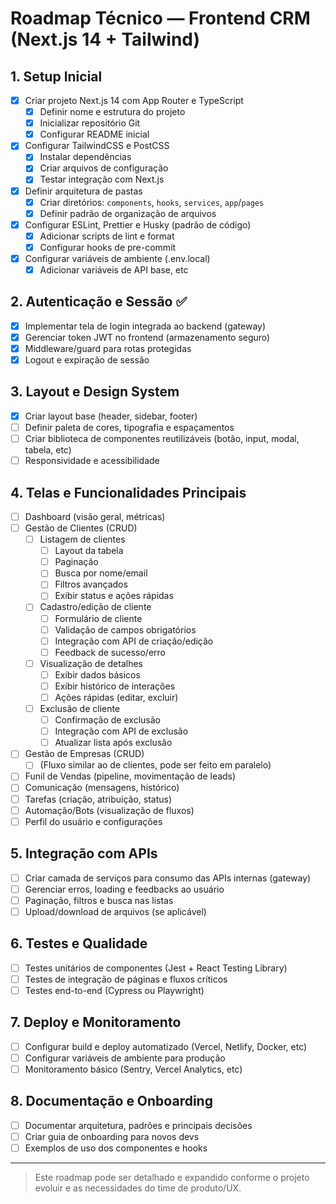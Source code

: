 # Roadmap Técnico — Frontend CRM (Next.js 14 + Tailwind)


## 1. Setup Inicial
- [x] Criar projeto Next.js 14 com App Router e TypeScript
  - [x] Definir nome e estrutura do projeto
  - [x] Inicializar repositório Git
  - [x] Configurar README inicial
- [x] Configurar TailwindCSS e PostCSS
  - [x] Instalar dependências
  - [x] Criar arquivos de configuração
  - [x] Testar integração com Next.js
- [x] Definir arquitetura de pastas
  - [x] Criar diretórios: `components`, `hooks`, `services`, `app`/`pages`
  - [x] Definir padrão de organização de arquivos
- [x] Configurar ESLint, Prettier e Husky (padrão de código)
  - [x] Adicionar scripts de lint e format
  - [x] Configurar hooks de pre-commit
- [x] Configurar variáveis de ambiente (.env.local)
  - [x] Adicionar variáveis de API base, etc

## 2. Autenticação e Sessão ✅
- [x] Implementar tela de login integrada ao backend (gateway)
- [x] Gerenciar token JWT no frontend (armazenamento seguro)
- [x] Middleware/guard para rotas protegidas
- [x] Logout e expiração de sessão

## 3. Layout e Design System
- [x] Criar layout base (header, sidebar, footer)
- [ ] Definir paleta de cores, tipografia e espaçamentos
- [ ] Criar biblioteca de componentes reutilizáveis (botão, input, modal, tabela, etc)
- [ ] Responsividade e acessibilidade

## 4. Telas e Funcionalidades Principais
- [ ] Dashboard (visão geral, métricas)
- [ ] Gestão de Clientes (CRUD)
	- [ ] Listagem de clientes
		- [ ] Layout da tabela
		- [ ] Paginação
		- [ ] Busca por nome/email
		- [ ] Filtros avançados
		- [ ] Exibir status e ações rápidas
	- [ ] Cadastro/edição de cliente
		- [ ] Formulário de cliente
		- [ ] Validação de campos obrigatórios
		- [ ] Integração com API de criação/edição
		- [ ] Feedback de sucesso/erro
	- [ ] Visualização de detalhes
		- [ ] Exibir dados básicos
		- [ ] Exibir histórico de interações
		- [ ] Ações rápidas (editar, excluir)
	- [ ] Exclusão de cliente
		- [ ] Confirmação de exclusão
		- [ ] Integração com API de exclusão
		- [ ] Atualizar lista após exclusão
- [ ] Gestão de Empresas (CRUD)
	- [ ] (Fluxo similar ao de clientes, pode ser feito em paralelo)
- [ ] Funil de Vendas (pipeline, movimentação de leads)
- [ ] Comunicação (mensagens, histórico)
- [ ] Tarefas (criação, atribuição, status)
- [ ] Automação/Bots (visualização de fluxos)
- [ ] Perfil do usuário e configurações

## 5. Integração com APIs
- [ ] Criar camada de serviços para consumo das APIs internas (gateway)
- [ ] Gerenciar erros, loading e feedbacks ao usuário
- [ ] Paginação, filtros e busca nas listas
- [ ] Upload/download de arquivos (se aplicável)

## 6. Testes e Qualidade
- [ ] Testes unitários de componentes (Jest + React Testing Library)
- [ ] Testes de integração de páginas e fluxos críticos
- [ ] Testes end-to-end (Cypress ou Playwright)

## 7. Deploy e Monitoramento
- [ ] Configurar build e deploy automatizado (Vercel, Netlify, Docker, etc)
- [ ] Configurar variáveis de ambiente para produção
- [ ] Monitoramento básico (Sentry, Vercel Analytics, etc)

## 8. Documentação e Onboarding
- [ ] Documentar arquitetura, padrões e principais decisões
- [ ] Criar guia de onboarding para novos devs
- [ ] Exemplos de uso dos componentes e hooks

---

> Este roadmap pode ser detalhado e expandido conforme o projeto evoluir e as necessidades do time de produto/UX.